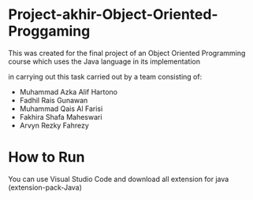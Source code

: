 # Project-akhir-Object-Oriented-Proggaming

This was created for the final project of an Object Oriented Programming course which uses the Java language in its implementation

in carrying out this task carried out by a team consisting of:
- Muhammad Azka Alif Hartono
- Fadhil Rais Gunawan
- Muhammad Qais Al Farisi
- Fakhira Shafa Maheswari
- Arvyn Rezky Fahrezy

# How to Run
You can use Visual Studio Code and download all extension for java (extension-pack-Java)

